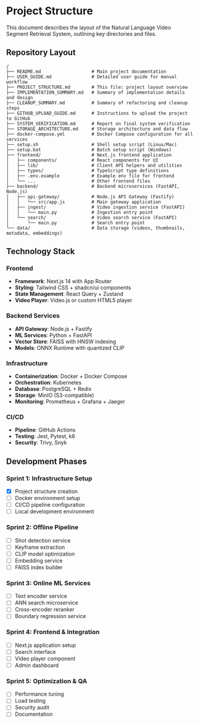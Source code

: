 # Project Structure

This document describes the layout of the Natural Language Video Segment Retrieval System, outlining key directories and files.

## Repository Layout

```
/
├── README.md                   # Main project documentation
├── USER_GUIDE.md               # Detailed user guide for manual workflow
├── PROJECT_STRUCTURE.md        # This file: project layout overview
├── IMPLEMENTATION_SUMMARY.md   # Summary of implementation details and design
├── CLEANUP_SUMMARY.md          # Summary of refactoring and cleanup steps
├── GITHUB_UPLOAD_GUIDE.md      # Instructions to upload the project to GitHub
├── SYSTEM_VERIFICATION.md      # Report on final system verification
├── STORAGE_ARCHITECTURE.md     # Storage architecture and data flow
├── docker-compose.yml          # Docker Compose configuration for all services
├── setup.sh                    # Shell setup script (Linux/Mac)
├── setup.bat                   # Batch setup script (Windows)
├── frontend/                   # Next.js frontend application
│   ├── components/             # React components for UI
│   ├── lib/                    # Client API helpers and utilities
│   ├── types/                  # TypeScript type definitions
│   ├── .env.example            # Example env file for frontend
│   └── ...                     # Other frontend files
├── backend/                    # Backend microservices (FastAPI, Node.js)
│   ├── api-gateway/            # Node.js API Gateway (Fastify)
│   │   └── src/app.js          # Main gateway application
│   ├── ingest/                 # Video ingestion service (FastAPI)
│   │   └── main.py             # Ingestion entry point
│   └── search/                 # Video search service (FastAPI)
│       └── main.py             # Search entry point
└── data/                       # Data storage (videos, thumbnails, metadata, embeddings)
```

## Technology Stack

### Frontend
- **Framework**: Next.js 14 with App Router
- **Styling**: Tailwind CSS + shadcn/ui components
- **State Management**: React Query + Zustand
- **Video Player**: Video.js or custom HTML5 player

### Backend Services
- **API Gateway**: Node.js + Fastify
- **ML Services**: Python + FastAPI
- **Vector Store**: FAISS with HNSW indexing
- **Models**: ONNX Runtime with quantized CLIP

### Infrastructure
- **Containerization**: Docker + Docker Compose
- **Orchestration**: Kubernetes
- **Database**: PostgreSQL + Redis
- **Storage**: MinIO (S3-compatible)
- **Monitoring**: Prometheus + Grafana + Jaeger

### CI/CD
- **Pipeline**: GitHub Actions
- **Testing**: Jest, Pytest, k6
- **Security**: Trivy, Snyk

## Development Phases

### Sprint 1: Infrastructure Setup
- [x] Project structure creation
- [ ] Docker environment setup
- [ ] CI/CD pipeline configuration
- [ ] Local development environment

### Sprint 2: Offline Pipeline
- [ ] Shot detection service
- [ ] Keyframe extraction
- [ ] CLIP model optimization
- [ ] Embedding service
- [ ] FAISS index builder

### Sprint 3: Online ML Services
- [ ] Text encoder service
- [ ] ANN search microservice
- [ ] Cross-encoder reranker
- [ ] Boundary regression service

### Sprint 4: Frontend & Integration
- [ ] Next.js application setup
- [ ] Search interface
- [ ] Video player component
- [ ] Admin dashboard

### Sprint 5: Optimization & QA
- [ ] Performance tuning
- [ ] Load testing
- [ ] Security audit
- [ ] Documentation
